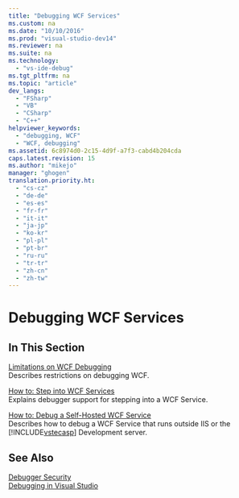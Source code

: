 ```yaml
---
title: "Debugging WCF Services"
ms.custom: na
ms.date: "10/10/2016"
ms.prod: "visual-studio-dev14"
ms.reviewer: na
ms.suite: na
ms.technology: 
  - "vs-ide-debug"
ms.tgt_pltfrm: na
ms.topic: "article"
dev_langs: 
  - "FSharp"
  - "VB"
  - "CSharp"
  - "C++"
helpviewer_keywords: 
  - "debugging, WCF"
  - "WCF, debugging"
ms.assetid: 6c8974d0-2c15-4d9f-a7f3-cabd4b204cda
caps.latest.revision: 15
ms.author: "mikejo"
manager: "ghogen"
translation.priority.ht: 
  - "cs-cz"
  - "de-de"
  - "es-es"
  - "fr-fr"
  - "it-it"
  - "ja-jp"
  - "ko-kr"
  - "pl-pl"
  - "pt-br"
  - "ru-ru"
  - "tr-tr"
  - "zh-cn"
  - "zh-tw"
---
```

# Debugging WCF Services
## In This Section  
 [Limitations on WCF Debugging](../VS_debugger/limitations-on-wcf-debugging.md)  
 Describes restrictions on debugging WCF.  
  
 [How to: Step into WCF Services](../VS_debugger/how-to--step-into-wcf-services.md)  
 Explains debugger support for stepping into a WCF Service.  
  
 [How to: Debug a Self-Hosted WCF Service](../VS_debugger/how-to--debug-a-self-hosted-wcf-service.md)  
 Describes how to debug a WCF Service that runs outside IIS or the [!INCLUDE[vstecasp](../dv_TeamTestALM/includes/vstecasp_md.md)] Development server.  
  
## See Also  
 [Debugger Security](../VS_debugger/debugger-security.md)   
 [Debugging in Visual Studio](../VS_debugger/debugging-in-visual-studio.md)